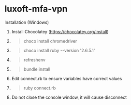# luxoft-mfa-vpn

Installation (Windows)

1) Install Chocolatey (https://chocolatey.org/install)
2) > choco install chromedriver
3) > choco install ruby --version '2.6.5.1'
4) > refreshenv
5) > bundle install
6) Edit connect.rb to ensure variables have correct values
7) > ruby connect.rb
8) Do not close the console window, it will cause disconnect
